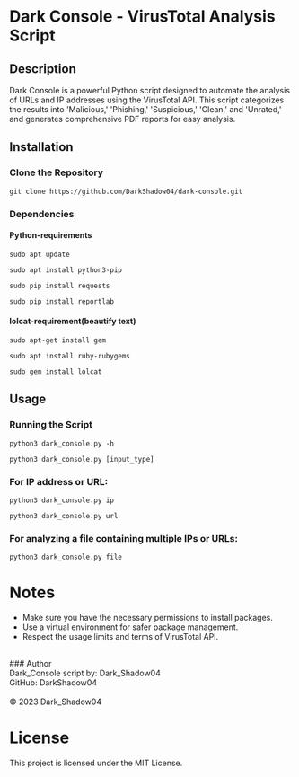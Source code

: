# Dark Console - VirusTotal Analysis Script

## Description

Dark Console is a powerful Python script designed to automate the analysis of URLs and IP addresses using the VirusTotal API. This script categorizes the results into 'Malicious,' 'Phishing,' 'Suspicious,' 'Clean,' and 'Unrated,' and generates comprehensive PDF reports for easy analysis.

## Installation

### Clone the Repository
<pre><code>git clone https://github.com/DarkShadow04/dark-console.git</code></pre>

### Dependencies

#### Python-requirements
<pre><code>sudo apt update</code></pre>
<pre><code>sudo apt install python3-pip</code></pre>
<pre><code>sudo pip install requests</code></pre>
<pre><code>sudo pip install reportlab</code></pre>

#### lolcat-requirement(beautify text)
<pre><code>sudo apt-get install gem</code></pre>
<pre><code>sudo apt install ruby-rubygems</code></pre>
<pre><code>sudo gem install lolcat</code></pre>

## Usage
### Running the Script

<pre><code>python3 dark_console.py -h </code></pre>

<pre><code>python3 dark_console.py [input_type]</code></pre>

### For IP address or URL:

<pre><code>python3 dark_console.py ip</code></pre>
<pre><code>python3 dark_console.py url</code></pre>

###  For analyzing a file containing multiple IPs or URLs:

<pre><code>python3 dark_console.py file</code></pre>

#  Notes
<ul>
  <li>Make sure you have the necessary permissions to install packages.</li>
  <li>Use a virtual environment for safer package management.</li>
  <li>Respect the usage limits and terms of VirusTotal API.</li>
</ul>

<br>
###  Author <br>
Dark_Console script by: Dark_Shadow04<br>
GitHub: DarkShadow04<br>
<br>
© 2023 Dark_Shadow04


#  License
This project is licensed under the MIT License.

